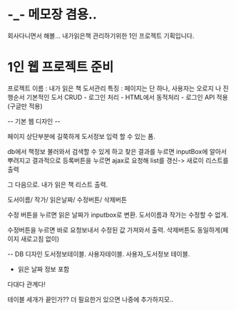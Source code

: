 # -_- 메모장 겸용..
회사다니면서 해볼... 내가읽은책 관리하기위한 1인 프로젝트 기획입니다.


# 1인 웹 프로젝트 준비

프로젝트 이름 : 내가 읽은 책 도서관리
특징 : 페이지는 단 하나, 사용자는 오로지 나
진행순서
기본적인 도서 CRUD - 로그인 처리 - HTML에서 동적처리 - 로그인 API 적용(구글만 적용)


-- 기본 웹 디자인 --

페이지 상단부분에 길쭉하게 도서정보 입력 할 수 있는 폼.

db에서 책정보 불러와서 
검색할 수 있게 하고 찾은 결과를 누르면
inputBox에 알아서 뿌려지고
결과적으로 등록버튼을 누르면 ajax로 요청해 list를 갱신-> 새로이 리스트를 출력


그 다음으로.
내가 읽은 책 리스트 출력.

도서이름/ 작가/ 읽은날짜/ 수정버튼/ 삭제버튼

수정 버튼을 누르면 읽은 날짜가 inputbox로 변환.
도서이름과 작가는 수정할 수 없게.

수정버튼을 누르면 바로 요청보내서 수정된 값 가져와서 출력.
삭제버튼도 동일하게(페이지 새로고침 없이)




-- DB 디자인
도서정보테이블.
사용자테이블.
사용자_도서정보 테이블.
 - 읽은 날짜 정보 포함

다대다 관계다!

테이블 세개가 끝인가??
더 필요한거 있으면 나중에 추가하지모..
